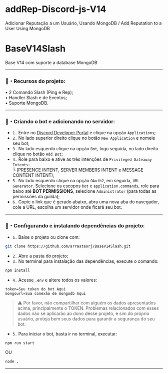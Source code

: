# addRep-Discord-js-V14
Adicionar Reputação a um Usuário, Usando MongoDB / Add Reputation to a User Using MongoDB

# BaseV14Slash
Base V14 com suporte a database MongoDB

---


### 🤖・Recursos do projeto:
• 2 Comando Slash (Ping e Rep);<br>
• Handler Slash e de Eventos; <br>
• Suporte MongoDB.
<br/>

---

### 🤖・Criando o bot e adicionando no servidor:
- `1.` Entre no [Discord Developer Portal](https://discord.com/developers/applications) e clique na opção `Applications`;<br>
- `2.` No lado superior direito clique no botão `New Application` e nomeie seu bot;<br>
- `3.` No lado esquerdo clique na opção `Bot`, logo seguida, no lado direito clique no botão `Add Bot`;<br>
- `4.` Role para baixo e ative as três intenções de `Privileged Gateaway Intents`:<br>
    ┕ (PRESENCE INTENT, SERVER MEMBERS INTENT e MESSAGE CONTENT INTENT);<br>
- `5.` No lado esquerdo clique na opção `OAuth2`, em seguida, `URL Generator`. Selecione os escopos `bot` e `application.commands`, role para baixo até <b>BOT PERMISSIONS</b>, selecione `Administrator` (para todas as permissões da guilda);<br>
- `6.` Copie o link que é gerado abaixo, abra uma nova aba do navegador, cole a URL, escolha um servidor onde ficará seu bot.

---

### 🤖・Configurando e instalando dependências do projeto:

- `1.` Baixe o projeto ou clone com:
```bash
git clone https://github.com/arrastaorj/BaseV14Slash.git
```
- `2.` Abre a pasta do projeto;
- `3.` No terminal para instalação das dependências, execute o comando:
```bash
npm install
```
- `4.` Acesse `.env` e altere todos os valores:
```
token=Seu token do bot Aqui
mongourl=Sua conexão de mongodb Aqui
```

> ⚠️ Por favor, não compartilhar com alguém os dados apresentados acima, principalmente o TOKEN. Problemas relacionados com esses dados não se aplicarão ao dono desse projeto, e sim do próprio usuário, proteja bem seus dados para garantir a segurança do seu bot.

- `5.` Para iniciar o bot, basta ir no terminal, executar:
```bash
npm run start
```
OU 
```bash
node .
```
---

